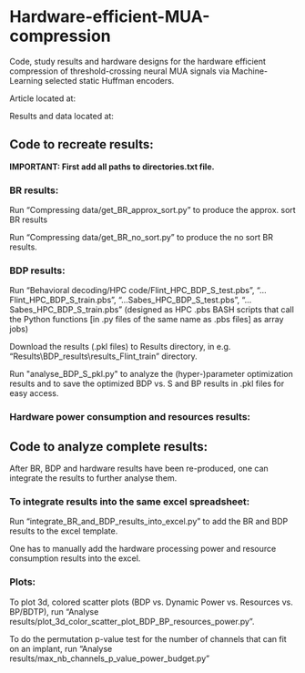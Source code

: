 # Hardware-efficient-MUA-compression
Code, study results and hardware designs for the hardware efficient compression of threshold-crossing neural MUA signals via Machine-Learning selected static Huffman encoders.

Article located at:

Results and data located at:


## Code to recreate results:

**IMPORTANT: First add all paths to directories.txt file.**

### BR results:
Run “Compressing data/get_BR_approx_sort.py”  to produce the approx. sort BR results

Run “Compressing data/get_BR_no_sort.py” to produce the no sort BR results.

### BDP results:
Run “Behavioral decoding/HPC code/Flint_HPC_BDP_S_test.pbs”, “…Flint_HPC_BDP_S_train.pbs”, “…Sabes_HPC_BDP_S_test.pbs”, “…Sabes_HPC_BDP_S_train.pbs” (designed as HPC .pbs BASH scripts that call the Python functions [in .py files of the same name as .pbs files] as array jobs)

Download the results (.pkl files) to Results directory, in e.g. “Results\BDP_results\results_Flint_train” directory. 

Run "analyse_BDP_S_pkl.py" to analyze the (hyper-)parameter optimization results and to save the optimized BDP vs. S and BP results in .pkl files for easy access.

### Hardware power consumption and resources results:



## Code to analyze complete results:
After BR, BDP and hardware results have been re-produced, one can integrate the results to further analyse them.

### To integrate results into the same excel spreadsheet:
Run “integrate_BR_and_BDP_results_into_excel.py” to add the BR and BDP results to the excel template.

One has to manually add the hardware processing power and resource consumption results into the excel.


### Plots:
To plot 3d, colored scatter plots (BDP vs. Dynamic Power vs. Resources vs. BP/BDTP), run “Analyse results/plot_3d_color_scatter_plot_BDP_BP_resources_power.py”.

To do the permutation p-value test for the number of channels that can fit on an implant, run “Analyse results/max_nb_channels_p_value_power_budget.py”

